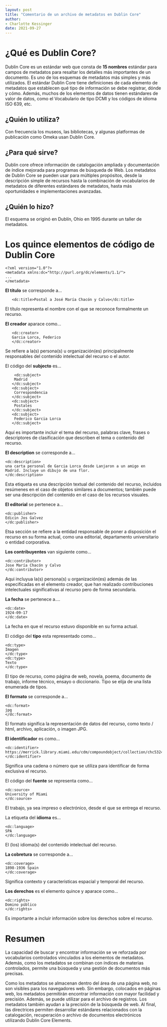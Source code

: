 ```yaml
---
layout: post
title: "Comentario de un archivo de metadatos en Dublin Core"
author:
- Charlotte Kessinger
date: 2021-09-27
---
```


# ¿Qué es Dublin Core?

Dublin Core es un estándar web que consta de **15 nombres** estándar para campos de metadatos para resaltar los detalles más importantes de un documento. Es uno de los esquemas de metadatos más simples y más utilizados. El estándar Dublin Core tiene definiciones de cada elemento de metadatos que establecen qué tipo de información se debe registrar, dónde y cómo. Además, muchos de los elementos de datos tienen estándares de valor de datos, como el Vocabulario de tipo DCMI y los códigos de idioma ISO 639, etc. 

## ¿Quién lo utiliza?

Con frecuencia los museos, las bibliotecas, y algunas platformas de publicación como Omeka usan Dublin Core.

## ¿Para qué sirve?

Dublin core ofrece información de catalogación ampliada y documentación de índice mejorada para programas de búsqueda de Web. Los metadatos de Dublin Core se pueden usar para múltiples propósitos, desde la descripción simple de recursos hasta la combinación de vocabularios de metadatos de diferentes estándares de metadatos, hasta más oportunidades e implementaciones avanzadas.

## ¿Quién lo hizo?
El esquema se originó en Dublín, Ohio en 1995 durante un taller de metadatos. 

# Los quince elementos de código de Dublin Core

    <?xml version="1.0"?>
    <metadata xmlns:dc="http://purl.org/dc/elements/1.1/">
    ...
    </metadata>
    

**El título** se corresponde a...

       <dc:title>Postal a José María Chacón y Calvo</dc:title>
    
El título representa el nombre con el que se reconoce formalmente un recurso. 

**El creador** aparace como...

       <dc:creator>
       Garcia Lorca, Federico
       </dc:creator>
    
Se refiere a la(s) persona(s) u organización(es) principalmente responsables del contenido intelectual del recurso o el autor.

El código del **subjecto** es...

        <dc:subject>
        Madrid
       </dc:subject>
       <dc:subject>
        Correspondencia
       </dc:subject>
       <dc:subject>
        Postales
       </dc:subject>
       <dc:subject>
        Federico Garcia Lorca
       </dc:subject>

Aquí es importante incluir el tema del recurso, palabras clave, frases o descriptores de clasificación que describen el tema o contenido del recurso.

**El description** se corresponde a...

    <dc:description>
    una carta personal de Garcia Lorca desde Lanjaron a un amigo en Madrid. Incluye un dibujo de una flor.
    </dc:description>
    
Esta etiqueta es una descripción textual del contenido del recurso, incluidos resúmenes en el caso de objetos similares a documentos; también puede ser una descripción del contenido en el caso de los recursos visuales.

**El editorial** se pertenece a...

    <dc:publisher>
    Edicin Jos Galvez
    </dc:publisher>
    
Etsa sección se refiere a la entidad responsable de poner a disposición el recurso en su forma actual, como una editorial, departamento universitario o entidad corporativa.

**Los contribuyentes** van siguiente como...

    <dc:contributor>
    Jose María Chacón y Calvo
    </dc:contributor>
    
Aqui incluyua la(s) persona(s) u organización(es) además de las especificadas en el elemento creador, que han realizado contribuciones intelectuales significativas al recurso pero de forma secundaria.

**La fecha** se pertenece a....

    <dc:date>
    1924-09-17
    </dc:date>
    
La fecha en que el recurso estuvo disponible en su forma actual.

El código del **tipo** esta representado como...

    <dc:type>
    Imagen
    </dc:type>
    <dc:type>
    Texto
    </dc:type>

    
El tipo de recurso, como página de web, novela, poema, documento de trabajo, informe técnico, ensayo o diccionario. Tipo se elija de una lista enumerada de tipos.

**El formato** se corresponde a...

    <dc:format>
    jpg
    </dc:format>
    
El formato significa la representación de datos del recurso, como texto / html, archivo, aplicación, o imagen JPG.

**El identificador** es como...

    <dc:identifier>
    https://merrick.library.miami.edu/cdm/compoundobject/collection/chc5324/id/31/rec/19
    </dc:identifier>
    
Significa una cadena o número que se utiliza para identificar de forma exclusiva el recurso.

El código del **fuente** se representa como...

    <dc:source>
    University of Miami
    </dc:source>

El trabajo, ya sea impreso o electrónico, desde el que se entrega el recurso.

La etiqueta del **idioma** es...

    <dc:language>
    SPA
    </dc:language>
    
El (los) idioma(s) del contenido intelectual del recurso.

**La cobretura** se corresponde a...

    <dc:coverage>
    1898-1936 Spain
    </dc:coverage>
    
Significa contexto y caracteristicas espacial y temporal del recurso.

**Los derechos** es el elemento quince y aparace como...

    <dc:rights>
    Domino público
    </dc:rights>

Es importante a incluir información sobre los derechos sobre el recurso.

# Resumen

La capacidad de buscar y encontrar información se ve reforzada por vocabularios controlados vinculados a los elementos de metadatos. Además, como los metadatos se combinan con índices de materias controlados, permite una búsqueda y una gestión de documentos más precisas.


Como los metadatos se almacenan dentro del área <HEAD> de una página web, no son visibles para los navegadores web. Sin embargo, colocados en páginas web, los metadatos permitirán encontrar información con mayor facilidad y precisión. Además, se puede utilizar para el archivo de registros. Los metadatos también ayudan a la precisión de la búsqueda de web. Al final, las directrices permiten desarrollar estándares relacionados con la catalogación, recuperación o archivo de documentos electrónicos utilizando Dublin Core Elements.


















